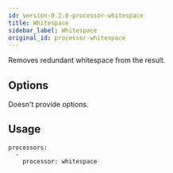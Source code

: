 ```yaml
---
id: version-0.2.0-processor-whitespace
title: Whitespace
sidebar_label: Whitespace
original_id: processor-whitespace
---
```


Removes redundant whitespace from the result.

## Options

Doesn't provide options.

## Usage

```
processors:
  -
    processor: whitespace

```

